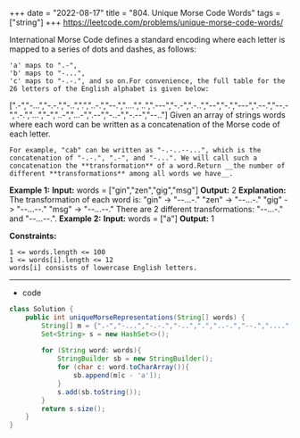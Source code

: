 +++ 
date = "2022-08-17"
title = "804. Unique Morse Code Words"
tags = ["string"]
+++
https://leetcode.com/problems/unique-morse-code-words/

International Morse Code defines a standard encoding where each letter is mapped to a series of dots and dashes, as follows:
 	
	'a' maps to ".-", 	
	'b' maps to "-...", 	
	'c' maps to "-.-.", and so on.For convenience, the full table for the 26 letters of the English alphabet is given below:
[".-","-...","-.-.","-..",".","..-.","--.","....","..",".---","-.-",".-..","--","-.","---",".--.","--.-",".-.","...","-","..-","...-",".--","-..-","-.--","--.."]
Given an array of strings words where each word can be written as a concatenation of the Morse code of each letter.
 	
	For example, "cab" can be written as "-.-..--...", which is the concatenation of "-.-.", ".-", and "-...". We will call such a concatenation the **transformation** of a word.Return __the number of different **transformations** among all words we have__.
 
**Example 1:**
**Input:** words = ["gin","zen","gig","msg"] **Output:** 2 **Explanation:** The transformation of each word is: "gin" -> "--...-." "zen" -> "--...-." "gig" -> "--...--." "msg" -> "--...--." There are 2 different transformations: "--...-." and "--...--.". 
**Example 2:**
**Input:** words = ["a"] **Output:** 1 
 
**Constraints:**
 	
	1 <= words.length <= 100 	
	1 <= words[i].length <= 12 	
	words[i] consists of lowercase English letters.

---
- code
```java
class Solution {
    public int uniqueMorseRepresentations(String[] words) {
        String[] m = {".-","-...","-.-.","-..",".","..-.","--.","....","..",".---","-.-",".-..","--","-.","---",".--.","--.-",".-.","...","-","..-","...-",".--","-..-","-.--","--.."};
        Set<String> s = new HashSet<>();
        
        for (String word: words){
            StringBuilder sb = new StringBuilder();
            for (char c: word.toCharArray()){
                sb.append(m[c - 'a']);
            }
            s.add(sb.toString());
        }
        return s.size();
    }
}
```
